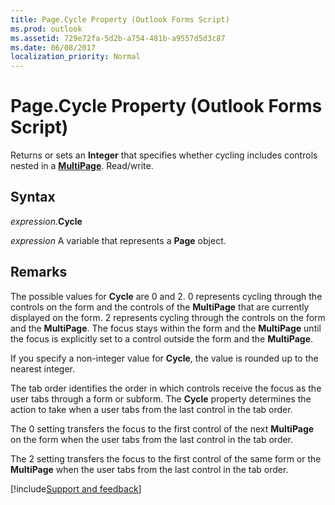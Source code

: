 ```yaml
---
title: Page.Cycle Property (Outlook Forms Script)
ms.prod: outlook
ms.assetid: 729e72fa-5d2b-a754-481b-a9557d5d3c87
ms.date: 06/08/2017
localization_priority: Normal
---
```



# Page.Cycle Property (Outlook Forms Script)

Returns or sets an  **Integer** that specifies whether cycling includes controls nested in a **[MultiPage](Outlook.multipage.md)**. Read/write.


## Syntax

_expression_.**Cycle**

_expression_ A variable that represents a  **Page** object.


## Remarks

The possible values for  **Cycle** are 0 and 2. 0 represents cycling through the controls on the form and the controls of the **MultiPage** that are currently displayed on the form. 2 represents cycling through the controls on the form and the **MultiPage**. The focus stays within the form and the  **MultiPage** until the focus is explicitly set to a control outside the form and the **MultiPage**.

If you specify a non-integer value for  **Cycle**, the value is rounded up to the nearest integer.

The tab order identifies the order in which controls receive the focus as the user tabs through a form or subform. The  **Cycle** property determines the action to take when a user tabs from the last control in the tab order.

The 0 setting transfers the focus to the first control of the next  **MultiPage** on the form when the user tabs from the last control in the tab order.

The 2 setting transfers the focus to the first control of the same form or the  **MultiPage** when the user tabs from the last control in the tab order.

[!include[Support and feedback](~/includes/feedback-boilerplate.md)]